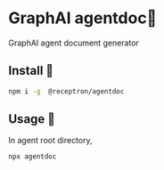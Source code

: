 # GraphAI agentdoc🤖

GraphAI agent document generator

## Install 🚀

```sh
npm i -g  @receptron/agentdoc
```

## Usage 📖 

In agent root directory,

```
npx agentdoc
```
